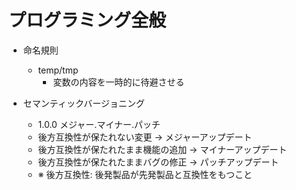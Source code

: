# プログラミング全般

- 命名規則

  - temp/tmp
    - 変数の内容を一時的に待避させる

- セマンティックバージョニング

  - 1.0.0 メジャー.マイナー.パッチ
  - 後方互換性が保たれない変更 -> メジャーアップデート
  - 後方互換性が保たれたまま機能の追加 -> マイナーアップデート
  - 後方互換性が保たれたままバグの修正 -> パッチアップデート
  - ※ 後方互換性: 後発製品が先発製品と互換性をもつこと

